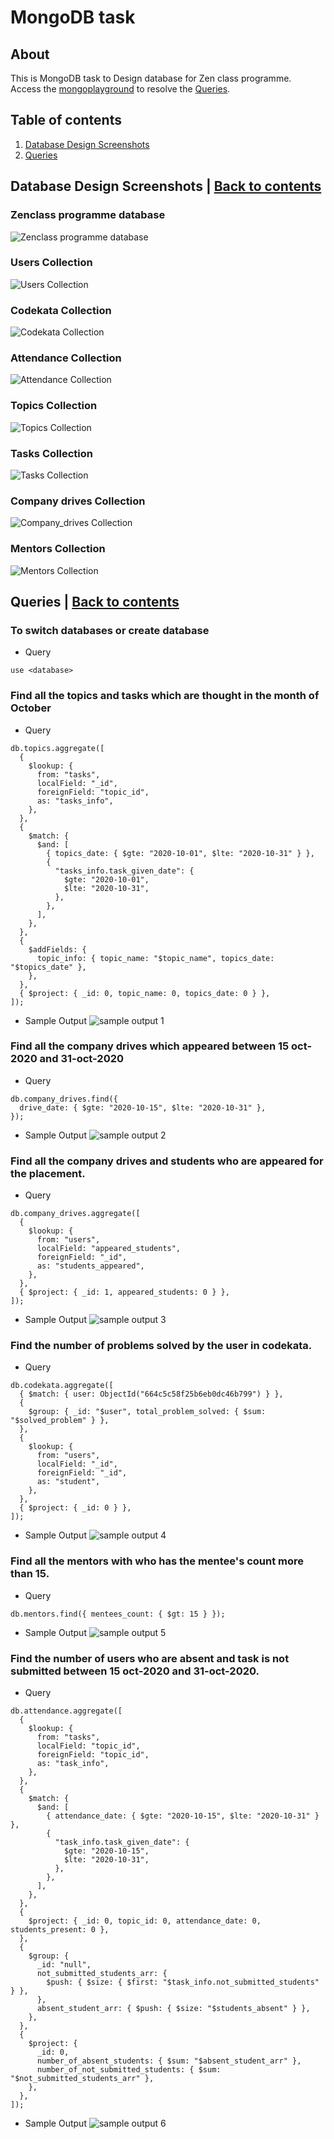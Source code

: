 # MongoDB task

## About

This is MongoDB task to Design database for Zen class programme. <br />
Access the [mongoplayground](https://mongoplayground.net/p/6Uy-E58t93T) to resolve the [Queries](#queries--back-to-contents).


## Table of contents

1. [Database Design Screenshots](#database-design-screenshots--back-to-contents)
2. [Queries](#queries--back-to-contents)

## Database Design Screenshots | [Back to contents](#table-of-contents)

### Zenclass programme database

![Zenclass programme database](dbScreenshots\zen_class_programme.png?raw=true "Zenclass programme database")

### Users Collection

![Users Collection](dbScreenshots/zen_class_programme.users.png?raw=true "Users Collection")

### Codekata Collection

![Codekata Collection](dbScreenshots/zen_class_programme.codekata.png?raw=true "Codekata Collection")

### Attendance Collection

![Attendance Collection](dbScreenshots/zen_class_programme.attendance.png?raw=true "Attendance Collection")

### Topics Collection

![Topics Collection](dbScreenshots/zen_class_programme.topics.png?raw=true "Topics Collection")

### Tasks Collection

![Tasks Collection](dbScreenshots/zen_class_programme.tasks.png?raw=true "Tasks Collection")

### Company drives Collection

![Company_drives Collection](dbScreenshots/zen_class_programme.company_drives.png?raw=true "Company drives Collection")

### Mentors Collection

![Mentors Collection](dbScreenshots/zen_class_programme.company_drives.png?raw=true "Mentors Collection")

## Queries | [Back to contents](#table-of-contents)

### To switch databases or create database

- Query

```
use <database>
```

### Find all the topics and tasks which are thought in the month of October

- Query

```
db.topics.aggregate([
  {
    $lookup: {
      from: "tasks",
      localField: "_id",
      foreignField: "topic_id",
      as: "tasks_info",
    },
  },
  {
    $match: {
      $and: [
        { topics_date: { $gte: "2020-10-01", $lte: "2020-10-31" } },
        {
          "tasks_info.task_given_date": {
            $gte: "2020-10-01",
            $lte: "2020-10-31",
          },
        },
      ],
    },
  },
  {
    $addFields: {
      topic_info: { topic_name: "$topic_name", topics_date: "$topics_date" },
    },
  },
  { $project: { _id: 0, topic_name: 0, topics_date: 0 } },
]);
```

- Sample Output
  ![sample output 1](https://raw.githubusercontent.com/Selvan-S/mongodb-design-database-task/main/outputScreenshots/sample_output_1.png?raw=true "Sample output 1")

### Find all the company drives which appeared between 15 oct-2020 and 31-oct-2020

- Query

```
db.company_drives.find({
  drive_date: { $gte: "2020-10-15", $lte: "2020-10-31" },
});
```

- Sample Output
  ![sample output 2](https://raw.githubusercontent.com/Selvan-S/mongodb-design-database-task/main/outputScreenshots/sample_output_2.png?raw=true "Sample output 2")

### Find all the company drives and students who are appeared for the placement.

- Query

```
db.company_drives.aggregate([
  {
    $lookup: {
      from: "users",
      localField: "appeared_students",
      foreignField: "_id",
      as: "students_appeared",
    },
  },
  { $project: { _id: 1, appeared_students: 0 } },
]);
```

- Sample Output
  ![sample output 3](https://raw.githubusercontent.com/Selvan-S/mongodb-design-database-task/main/outputScreenshots/sample_output_3.png?raw=true "Sample output 3")

### Find the number of problems solved by the user in codekata.

- Query

```
db.codekata.aggregate([
  { $match: { user: ObjectId("664c5c58f25b6eb0dc46b799") } },
  {
    $group: { _id: "$user", total_problem_solved: { $sum: "$solved_problem" } },
  },
  {
    $lookup: {
      from: "users",
      localField: "_id",
      foreignField: "_id",
      as: "student",
    },
  },
  { $project: { _id: 0 } },
]);
```

- Sample Output
  ![sample output 4](https://raw.githubusercontent.com/Selvan-S/mongodb-design-database-task/main/outputScreenshots/sample_output_4.png?raw=true "Sample output 4")

### Find all the mentors with who has the mentee's count more than 15.

- Query

```
db.mentors.find({ mentees_count: { $gt: 15 } });
```

- Sample Output
  ![sample output 5](https://raw.githubusercontent.com/Selvan-S/mongodb-design-database-task/main/outputScreenshots/sample_output_5.png?raw=true "Sample output 5")

### Find the number of users who are absent and task is not submitted between 15 oct-2020 and 31-oct-2020.

- Query

```
db.attendance.aggregate([
  {
    $lookup: {
      from: "tasks",
      localField: "topic_id",
      foreignField: "topic_id",
      as: "task_info",
    },
  },
  {
    $match: {
      $and: [
        { attendance_date: { $gte: "2020-10-15", $lte: "2020-10-31" } },
        {
          "task_info.task_given_date": {
            $gte: "2020-10-15",
            $lte: "2020-10-31",
          },
        },
      ],
    },
  },
  {
    $project: { _id: 0, topic_id: 0, attendance_date: 0, students_present: 0 },
  },
  {
    $group: {
      _id: "null",
      not_submitted_students_arr: {
        $push: { $size: { $first: "$task_info.not_submitted_students" } },
      },
      absent_student_arr: { $push: { $size: "$students_absent" } },
    },
  },
  {
    $project: {
      _id: 0,
      number_of_absent_students: { $sum: "$absent_student_arr" },
      number_of_not_submitted_students: { $sum: "$not_submitted_students_arr" },
    },
  },
]);

```

- Sample Output
  ![sample output 6](https://raw.githubusercontent.com/Selvan-S/mongodb-design-database-task/main/outputScreenshots/sample_output_6.png?raw=true "Sample output 6")
